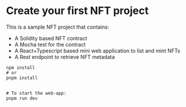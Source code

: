 # Create your first NFT project

This is a sample NFT project that contains:

 - A Solidity based NFT contract
 - A Mocha test for the contract
 - A React+Typescript based mini web application to list and mint NFTs
 - A Rest endpoint to retrieve NFT metadata


```
npm install
# or 
pnpm install


# To start the web-app:
pnpm run dev
```
